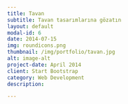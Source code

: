 ```yaml
---
title: Tavan
subtitle: Tavan tasarımlarına gözatın
layout: default
modal-id: 6
date: 2014-07-15
img: roundicons.png
thumbnail: /img/portfolio/tavan.jpg
alt: image-alt
project-date: April 2014
client: Start Bootstrap
category: Web Development
description: 

---
```

